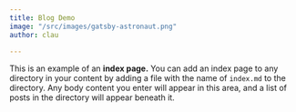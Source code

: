 ```yaml
---
title: Blog Demo
image: "/src/images/gatsby-astronaut.png"
author: clau

---
```

This is an example of an **index page.** You can add an index page to any directory in your content by adding a file with the name of `index.md` to the directory. Any body content you enter will appear in this area, and a list of posts in the directory will appear beneath it.